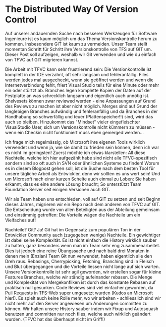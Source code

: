 # The Distributed Way Of Version Control

Auf unserer andauernden Suche nach besseren Werkzeugen für Software Ingenieure ist es kaum möglich um das Thema Versionskontrolle herum zu kommen. Insbesondere GIT ist kaum zu vermeiden. Unser Team stellt momentan Schritt für Schritt ihre Versionskontrolle von TFS auf GIT um. Dieser Post soll aufzeigen, weshalb wir Git verwenden und wie du einfach von TFVC auf GIT migrieren kannst.

Die Arbeit mit TFVC kann sehr frustrierend sein: Die Versionkontrolle ist komplett in der IDE verzahnt, oft sehr langsam und fehleranfällig. Files werden jedes mal ausgecheckt, wenn sie geöffnet werden und wenn die Internetverbindung fehlt, friert Visual Studio teils für eine Minute oder mehr ein oder stürtzt ab. Branches legen komplette Kopien der Daten auf der Festplatte an was schrecklich langsam und eigentlich auch unnötig ist. Shelvesets können zwar reviewed werden - eine Anpassungen auf Grund des Reviews zu machen ist aber nicht möglich. Merges sind auf Grund der langlebigen Branches aufwändig und fehleranfällig und da Branches in der Handhabung so schwerfällig und teuer (Plattenspeicher!!) sind, wird das auch so bleiben. Hinzukommt das "Mindset" vieler eingefleischter VisualStudio User, sich um Versionskontrolle nicht kümmern zu müssen - wenn ein Checkin nicht funktioniert muss eben gemerged werden...

Ich frage mich regelmässig, ob Microsoft ihre eigenen Tools wirklich verwendet und wenn ja, wie sie damit zu frieden sein können, denn ich war es nicht im geringsten! Zuerst möchte ich etwas klarstellen: All diese Nachteile, welche ich hier aufgezählt habe sind nicht alle TFVC-spezifisch sondern sind so oft auch in SVN oder ähnlichen Systeme zu finden! Worum es in diesem Blogpost gehen soll, ist die Suche nach dem besten Tool für unsere tägliche Arbeit als Entwickler, denn wir sollten es uns wert sein! Und um Microsoft nach einer kurzen Schelte auch einmal zu Loben: Sie haben erkannt, dass es eine andere Lösung braucht; So unterstützt Team Foundation Server seit einigen Versionen auch GIT.

Wir als Team haben uns entschieden, voll auf GIT zu setzen und seit Beginn dieses Jahres, migrieren wir ein Repo nach dem anderen von TFVC auf GIT. Die Entscheidung wurde von allen Beteiligten aus der Abteilung gemeinsam und einstimmig getroffen: Die Vorteile wägen die Nachteile um ein Vielfaches auf!

Nachteile? Git? Ja! Git hat im Gegensatz zum populären Ton in der Entwickler Community auch (zugegeben wenige) Nachteile. Ein gewichtiger ist dabei seine Komplexität. Es ist nicht einfach die History wirklich sauber zu halten, ganz besonders wenn man im Team sehr eng zusammenarbeitet. Dies ist jedoch eine reine Übungssache und nach bald drei Monaten in denen mein (Enzian) Team Git nun verwendet, haben eigentlich alle den Dreh raus. Rebasings, Cherrypicking, Fetching, Branching sind in Fleisch und Blut übergegangen und die Vorteile liessen nicht lange auf sich warten. Unsere Versionkontrolle ist sehr agil geworden, wir erstellen sogar für kleine Features Branches, welche wir ständig aufeinander rebasen. Die Menge und Komplexität von Mergekonfliken ist durch das konstante Rebasen auf praktisch null gesunken. Code Reviews sind viel einfacher geworden, da Pull Requests in TFS-Web super umgesetzt wurden (Kudos an Microsoft hier!). Es spielt auch keine Rolle mehr, wo wir arbeiten - schliesslich sind wir nicht mehr auf den Server angewiesen um Änderungen committen zu können. Wir halten unsere History sauber indem wir Fixup und Autosquash benutzen und committen nur noch files, welche auch wirklich geändert wurden. (TFVC hat das überhaupt nicht im Griff!)
